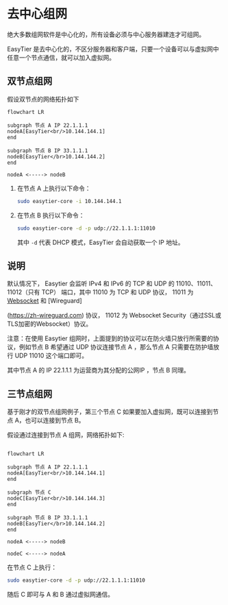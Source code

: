 # 去中心组网

绝大多数组网软件是中心化的，所有设备必须与中心服务器建连才可组网。

EasyTier 是去中心化的，不区分服务器和客户端，只要一个设备可以与虚拟网中任意一个节点通信，就可以加入虚拟网。

## 双节点组网

假设双节点的网络拓扑如下

```mermaid
flowchart LR

subgraph 节点 A IP 22.1.1.1
nodeA[EasyTier<br/>10.144.144.1]
end

subgraph 节点 B IP 33.1.1.1
nodeB[EasyTier</br>10.144.144.2]
end

nodeA <-----> nodeB

```

1. 在节点 A 上执行以下命令：

   ```sh
   sudo easytier-core -i 10.144.144.1
   ```

2. 在节点 B 执行以下命令：

   ```sh
   sudo easytier-core -d -p udp://22.1.1.1:11010
   ```

   其中 `-d` 代表 DHCP 模式，EasyTier 会自动获取一个 IP 地址。

## 说明
默认情况下， Easytier 会监听 IPv4 和 IPv6 的 TCP 和 UDP 的 11010、11011、11012（只有 TCP） 端口，其中 11010 为 TCP 和 UDP 协议， 11011 为 [Websocket](https://websocket.xiniushu.com/introduction) 和 [Wireguard]

(https://zh-wireguard.com) 协议， 11012 为 Websocket Security（通过SSL或TLS加密的Websocket）协议。

注意：在使用 Easytier 组网时，上面提到的协议可以在防火墙只放行所需要的协议，例如节点 B 希望通过 UDP 协议连接节点 A ，那么节点 A 只需要在防护墙放行 UDP 11010 这个端口即可。

其中节点 A 的 IP 22.1.1.1 为运营商为其分配的公网IP ，节点 B 同理。


## 三节点组网

基于刚才的双节点组网例子，第三个节点 C 如果要加入虚拟网，既可以连接到节点 A，也可以连接到节点 B。

假设通过连接到节点 A 组网，网络拓扑如下:

```mermaid

flowchart LR

subgraph 节点 A IP 22.1.1.1
nodeA[EasyTier<br/>10.144.144.1]
end

subgraph 节点 C
nodeC[EasyTier<br/>10.144.144.3]
end

subgraph 节点 B IP 33.1.1.1
nodeB[EasyTier</br>10.144.144.2]
end

nodeA <-----> nodeB

nodeC <-----> nodeA

```

在节点 C 上执行：

```sh
sudo easytier-core -d -p udp://22.1.1.1:11010
```

随后 C 即可与 A 和 B 通过虚拟网通信。
